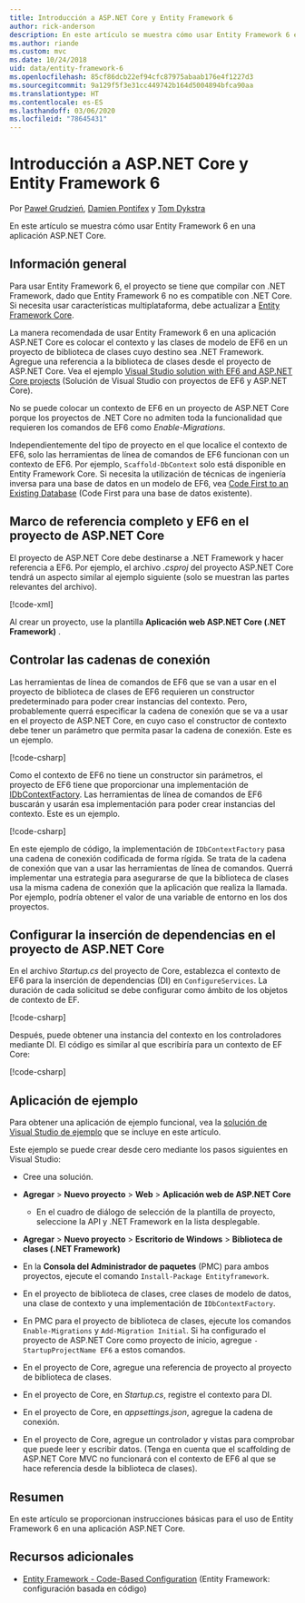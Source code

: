 ```yaml
---
title: Introducción a ASP.NET Core y Entity Framework 6
author: rick-anderson
description: En este artículo se muestra cómo usar Entity Framework 6 en una aplicación ASP.NET Core.
ms.author: riande
ms.custom: mvc
ms.date: 10/24/2018
uid: data/entity-framework-6
ms.openlocfilehash: 85cf86dcb22ef94cfc87975abaab176e4f1227d3
ms.sourcegitcommit: 9a129f5f3e31cc449742b164d5004894bfca90aa
ms.translationtype: HT
ms.contentlocale: es-ES
ms.lasthandoff: 03/06/2020
ms.locfileid: "78645431"
---
```

# <a name="get-started-with-aspnet-core-and-entity-framework-6"></a>Introducción a ASP.NET Core y Entity Framework 6

Por [Paweł Grudzień](https://github.com/pgrudzien12), [Damien Pontifex](https://github.com/DamienPontifex) y [Tom Dykstra](https://github.com/tdykstra)

En este artículo se muestra cómo usar Entity Framework 6 en una aplicación ASP.NET Core.

## <a name="overview"></a>Información general

Para usar Entity Framework 6, el proyecto se tiene que compilar con .NET Framework, dado que Entity Framework 6 no es compatible con .NET Core. Si necesita usar características multiplataforma, debe actualizar a [Entity Framework Core](/ef/).

La manera recomendada de usar Entity Framework 6 en una aplicación ASP.NET Core es colocar el contexto y las clases de modelo de EF6 en un proyecto de biblioteca de clases cuyo destino sea .NET Framework. Agregue una referencia a la biblioteca de clases desde el proyecto de ASP.NET Core. Vea el ejemplo [Visual Studio solution with EF6 and ASP.NET Core projects](https://github.com/dotnet/AspNetCore.Docs/tree/master/aspnetcore/data/entity-framework-6/sample/) (Solución de Visual Studio con proyectos de EF6 y ASP.NET Core).

No se puede colocar un contexto de EF6 en un proyecto de ASP.NET Core porque los proyectos de .NET Core no admiten toda la funcionalidad que requieren los comandos de EF6 como *Enable-Migrations*.

Independientemente del tipo de proyecto en el que localice el contexto de EF6, solo las herramientas de línea de comandos de EF6 funcionan con un contexto de EF6. Por ejemplo, `Scaffold-DbContext` solo está disponible en Entity Framework Core. Si necesita la utilización de técnicas de ingeniería inversa para una base de datos en un modelo de EF6, vea [Code First to an Existing Database](https://msdn.microsoft.com/jj200620) (Code First para una base de datos existente).

## <a name="reference-full-framework-and-ef6-in-the-aspnet-core-project"></a>Marco de referencia completo y EF6 en el proyecto de ASP.NET Core

El proyecto de ASP.NET Core debe destinarse a .NET Framework y hacer referencia a EF6. Por ejemplo, el archivo *.csproj* del proyecto ASP.NET Core tendrá un aspecto similar al ejemplo siguiente (solo se muestran las partes relevantes del archivo).

[!code-xml[](entity-framework-6/sample/MVCCore/MVCCore.csproj?range=3-9&highlight=2)]

Al crear un proyecto, use la plantilla **Aplicación web ASP.NET Core (.NET Framework)** .

## <a name="handle-connection-strings"></a>Controlar las cadenas de conexión

Las herramientas de línea de comandos de EF6 que se van a usar en el proyecto de biblioteca de clases de EF6 requieren un constructor predeterminado para poder crear instancias del contexto. Pero, probablemente querrá especificar la cadena de conexión que se va a usar en el proyecto de ASP.NET Core, en cuyo caso el constructor de contexto debe tener un parámetro que permita pasar la cadena de conexión. Este es un ejemplo.

[!code-csharp[](entity-framework-6/sample/EF6/SchoolContext.cs?name=snippet_Constructor)]

Como el contexto de EF6 no tiene un constructor sin parámetros, el proyecto de EF6 tiene que proporcionar una implementación de [IDbContextFactory](https://msdn.microsoft.com/library/hh506876). Las herramientas de línea de comandos de EF6 buscarán y usarán esa implementación para poder crear instancias del contexto. Este es un ejemplo.

[!code-csharp[](entity-framework-6/sample/EF6/SchoolContextFactory.cs?name=snippet_IDbContextFactory)]

En este ejemplo de código, la implementación de `IDbContextFactory` pasa una cadena de conexión codificada de forma rígida. Se trata de la cadena de conexión que van a usar las herramientas de línea de comandos. Querrá implementar una estrategia para asegurarse de que la biblioteca de clases usa la misma cadena de conexión que la aplicación que realiza la llamada. Por ejemplo, podría obtener el valor de una variable de entorno en los dos proyectos.

## <a name="set-up-dependency-injection-in-the-aspnet-core-project"></a>Configurar la inserción de dependencias en el proyecto de ASP.NET Core

En el archivo *Startup.cs* del proyecto de Core, establezca el contexto de EF6 para la inserción de dependencias (DI) en `ConfigureServices`. La duración de cada solicitud se debe configurar como ámbito de los objetos de contexto de EF.

[!code-csharp[](entity-framework-6/sample/MVCCore/Startup.cs?name=snippet_ConfigureServices&highlight=5)]

Después, puede obtener una instancia del contexto en los controladores mediante DI. El código es similar al que escribiría para un contexto de EF Core:

[!code-csharp[](entity-framework-6/sample/MVCCore/Controllers/StudentsController.cs?name=snippet_ContextInController)]

## <a name="sample-application"></a>Aplicación de ejemplo

Para obtener una aplicación de ejemplo funcional, vea la [solución de Visual Studio de ejemplo](https://github.com/dotnet/AspNetCore.Docs/tree/master/aspnetcore/data/entity-framework-6/sample/) que se incluye en este artículo.

Este ejemplo se puede crear desde cero mediante los pasos siguientes en Visual Studio:

* Cree una solución.

* **Agregar** > **Nuevo proyecto** > **Web** > **Aplicación web de ASP.NET Core**
  * En el cuadro de diálogo de selección de la plantilla de proyecto, seleccione la API y .NET Framework en la lista desplegable.

* **Agregar** > **Nuevo proyecto** > **Escritorio de Windows** > **Biblioteca de clases (.NET Framework)**

* En la **Consola del Administrador de paquetes** (PMC) para ambos proyectos, ejecute el comando `Install-Package Entityframework`.

* En el proyecto de biblioteca de clases, cree clases de modelo de datos, una clase de contexto y una implementación de `IDbContextFactory`.

* En PMC para el proyecto de biblioteca de clases, ejecute los comandos `Enable-Migrations` y `Add-Migration Initial`. Si ha configurado el proyecto de ASP.NET Core como proyecto de inicio, agregue `-StartupProjectName EF6` a estos comandos.

* En el proyecto de Core, agregue una referencia de proyecto al proyecto de biblioteca de clases.

* En el proyecto de Core, en *Startup.cs*, registre el contexto para DI.

* En el proyecto de Core, en *appsettings.json*, agregue la cadena de conexión.

* En el proyecto de Core, agregue un controlador y vistas para comprobar que puede leer y escribir datos. (Tenga en cuenta que el scaffolding de ASP.NET Core MVC no funcionará con el contexto de EF6 al que se hace referencia desde la biblioteca de clases).

## <a name="summary"></a>Resumen

En este artículo se proporcionan instrucciones básicas para el uso de Entity Framework 6 en una aplicación ASP.NET Core.

## <a name="additional-resources"></a>Recursos adicionales

* [Entity Framework - Code-Based Configuration](https://msdn.microsoft.com/data/jj680699.aspx) (Entity Framework: configuración basada en código)
